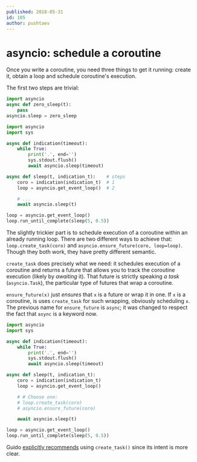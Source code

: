 ```yaml
---
published: 2018-05-31
id: 105
author: pushtaev
---
```


# asyncio: schedule a coroutine

Once you write a coroutine, you need three things to get it running: create it, obtain a loop and schedule coroutine's execution.

The first two steps are trivial:

```python {hide}
import asyncio
async def zero_sleep(t):
    pass
asyncio.sleep = zero_sleep
```

```python {continue}
import asyncio
import sys

async def indication(timeout):
    while True:
        print('.', end='')
        sys.stdout.flush()
        await asyncio.sleep(timeout)

async def sleep(t, indication_t):    # steps
    coro = indication(indication_t)  # 1
    loop = asyncio.get_event_loop()  # 2

    # ...
    await asyncio.sleep(t)

loop = asyncio.get_event_loop()
loop.run_until_complete(sleep(5, 0.5))
```

The slightly trickier part is to schedule execution of a coroutine within an already running loop.
There are two different ways to achieve that: `loop.create_task(coro)` and `asyncio.ensure_future(coro, loop=loop)`.
Though they both work, they have pretty different semantic.

`create_task` does precisely what we need: it schedules execution of a coroutine and returns a future that allows you to track the coroutine execution (likely by *awaiting* it).
That future is strictly speaking *a task* (`asyncio.Task`), the particular type of futures that wrap a coroutine.

`ensure_future(x)` just *ensures* that `x` is a future or wrap it in one.
If `x` is a coroutine, is uses `create_task` for such wrapping, obviously scheduling `x`.
The previous name for `ensure_future` is `async`; it was changed to respect the fact that `async` is a keyword now.

```python {continue}
import asyncio
import sys

async def indication(timeout):
    while True:
        print('.', end='')
        sys.stdout.flush()
        await asyncio.sleep(timeout)

async def sleep(t, indication_t):
    coro = indication(indication_t)
    loop = asyncio.get_event_loop()

    # # Choose one:
    # loop.create_task(coro)
    # asyncio.ensure_future(coro)

    await asyncio.sleep(t)

loop = asyncio.get_event_loop()
loop.run_until_complete(sleep(5, 0.5))
```

Guido [explicitly recommends](https://github.com/python/asyncio/issues/477#issuecomment-268709555) using `create_task()` since its intent is more clear.
